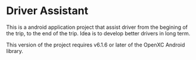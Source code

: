 Driver Assistant
==============

This is a android application project that assist driver from the begining of the trip, to the end of the trip. Idea is to develop better drivers in long term.

This version of the project requires v6.1.6 or later of the OpenXC Android
library.
